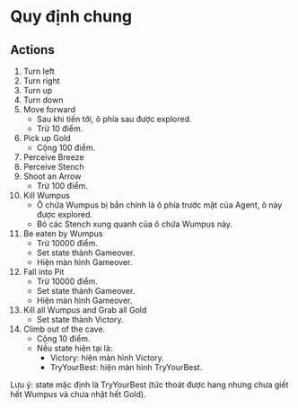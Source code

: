 # Quy định chung
## Actions
1. Turn left
2. Turn right
3. Turn up
4. Turn down
5. Move forward
    - Sau khi tiến tới, ô phía sau được explored.
    - Trừ 10 điểm.
6. Pick up Gold
    - Cộng 100 điểm.
7. Perceive Breeze
8. Perceive Stench
9. Shoot an Arrow
    - Trừ 100 điểm.
10. Kill Wumpus
    - Ô chứa Wumpus bị bắn chính là ô phía trước mặt của Agent, ô này được explored.
    - Bỏ các Stench xung quanh của ô chứa Wumpus này.
11. Be eaten by Wumpus
    - Trừ 10000 điểm.
    - Set state thành Gameover.
    - Hiện màn hình Gameover.
12. Fall into Pit
    - Trừ 10000 điểm.
    - Set state thành Gameover.
    - Hiện màn hình Gameover.
13. Kill all Wumpus and Grab all Gold
    - Set state thành Victory.
14. Climb out of the cave.
    - Cộng 10 điểm.
    - Nếu state hiện tại là:
        - Victory: hiện màn hình Victory.
        - TryYourBest: hiện màn hình TryYourBest.

Lưu ý: state mặc định là TryYourBest (tức thoát được hang nhưng chưa giết hết Wumpus và chưa nhặt hết Gold).
